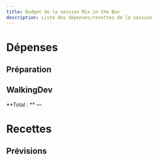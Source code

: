 ```yaml
---
title: Budget de la session Mix in the Box
description: Liste des dépenses/recettes de la session
---
```


# Dépenses

## Préparation

## WalkingDev


**Total : **
—

# Recettes

## Prévisions
